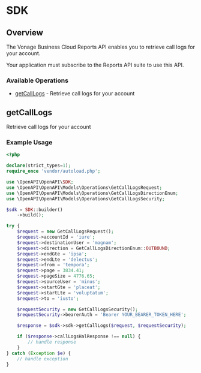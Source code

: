 # SDK

## Overview

The Vonage Business Cloud Reports API enables you to retrieve call logs for your account.

Your application must subscribe to the Reports API suite to use this API.


### Available Operations

* [getCallLogs](#getcalllogs) - Retrieve call logs for your account

## getCallLogs

Retrieve call logs for your account

### Example Usage

```php
<?php

declare(strict_types=1);
require_once 'vendor/autoload.php';

use \OpenAPI\OpenAPI\SDK;
use \OpenAPI\OpenAPI\Models\Operations\GetCallLogsRequest;
use \OpenAPI\OpenAPI\Models\Operations\GetCallLogsDirectionEnum;
use \OpenAPI\OpenAPI\Models\Operations\GetCallLogsSecurity;

$sdk = SDK::builder()
    ->build();

try {
    $request = new GetCallLogsRequest();
    $request->accountId = 'iure';
    $request->destinationUser = 'magnam';
    $request->direction = GetCallLogsDirectionEnum::OUTBOUND;
    $request->endGte = 'ipsa';
    $request->endLte = 'delectus';
    $request->from = 'tempora';
    $request->page = 3834.41;
    $request->pageSize = 4776.65;
    $request->sourceUser = 'minus';
    $request->startGte = 'placeat';
    $request->startLte = 'voluptatum';
    $request->to = 'iusto';

    $requestSecurity = new GetCallLogsSecurity();
    $requestSecurity->bearerAuth = 'Bearer YOUR_BEARER_TOKEN_HERE';

    $response = $sdk->sdk->getCallLogs($request, $requestSecurity);

    if ($response->callLogsHalResponse !== null) {
        // handle response
    }
} catch (Exception $e) {
    // handle exception
}
```
